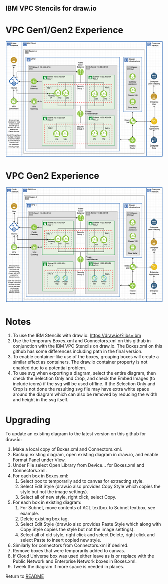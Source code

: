 ## IBM VPC Stencils for draw.io

# VPC Gen1/Gen2 Experience
![VPCExperience](/images/ibm_vpc_architecture_drawio.png)

# VPC Gen2 Experience
![VPCGen2Experience](/images/ibm_vpc_architecture_gen2_drawio.png)

# Notes

1. To use the IBM Stencils with draw.io:  https://draw.io/?libs=ibm
2. Use the temporary Boxes.xml and Connectors.xml on this github in conjunction with the IBM VPC Stencils on draw.io. The Boxes.xml on this github has some differences including path in the final version.
3. To enable container-like use of the boxes, grouping boxes will create a similar effect as containers.  The draw.io container property is not enabled due to a potential problem. 
4. To use svg when exporting a diagram, select the entire diagram, then check the Selection Only and Crop, and check the Embed Images (to include icons) if the svg will be used offline.  If the Selection Only and Crop is not done the resulting svg file may have extra white space around the diagram which can also be removed by reducing the width and height in the svg itself.


# Upgrading

To update an existing diagram to the latest version on this github for draw.io:
1. Make a local copy of Boxes.xml and Connectors.xml. 
2. Backup existing diagram, open existing diagram in draw.io, and enable Format Panel under View.
3. Under File select Open Library from Device... for Boxes.xml and Connectors.xml.
4. For each box in Boxes.xml: 
    1. Select box to temporarily add to canvas for extracting style.
    2. Select Edit Style (draw.io also provides Copy Style which copies the style but not the image settings).
    3. Select all of new style, right click, select Copy.
5. For each box in existing diagram: 
    1. For Subnet, move contents of ACL textbox to Subnet textbox, see example.
    2. Delete existing box tag.
    3. Select Edit Style (draw.io also provides Paste Style which along with Copy Style copies the style but not the image settings).
    4. Select all of old style, right click and select Delete, right click and select Paste to insert copied new style.
6. Similarly for connectors from Connectors.xml if desired.
7. Remove boxes that were temporarily added to canvas.
8. If Cloud Universe box was used either leave as is or replace with the Public Network and Enterprise Network boxes in Boxes.xml.
9. Tweek the diagram if more space is needed in places.

Return to [README](/README.md)
